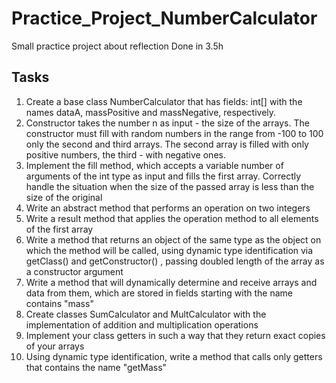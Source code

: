 # Practice_Project_NumberCalculator
Small practice project about reflection
Done in 3.5h

## Tasks
1. Create a base class NumberCalculator that has fields: int[] with the names dataA, massPositive and massNegative, respectively.
2. Constructor takes the number n as input - the size of the arrays. The constructor must fill with random numbers in the range from -100 to 100 only the second and third arrays. The second array is filled with only positive numbers, the third - with negative ones.
3. Implement the fill method, which accepts a variable number of arguments of the int type as input and fills the first array. Correctly handle the situation when the size of the passed array is less than the size of the original
4. Write an abstract method that performs an operation on two integers
5. Write a result method that applies the operation method to all elements of the first array
6. Write a method that returns an object of the same type as the object on which the method will be called, using dynamic type identification via getClass() and getConstructor() , passing doubled length of the array as a constructor argument
7. Write a method that will dynamically determine and receive arrays and data from them, which are stored in fields starting with the name contains "mass"
8. Create classes SumCalculator and MultCalculator with the implementation of addition and multiplication operations
9. Implement your class getters in such a way that they return exact copies of your arrays
10. Using dynamic type identification, write a method that calls only getters that contains the name "getMass"
